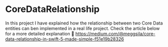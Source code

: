 # CoreDataRelationship

In this project I have explained how the relationship between two Core Data entities can ben implemented in a real life project. 
Check the article below for a more detailed explanation 🦾  https://medium.com/@meggsila/core-data-relationship-in-swift-5-made-simple-f51e19b28326
